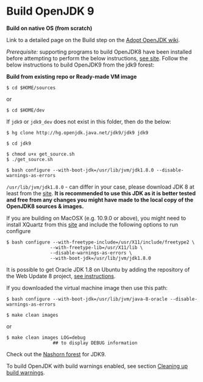 # Build OpenJDK 9

**Build on native OS (from scratch)**

Link to a detailed page on the Build step on the [Adopt OpenJDK wiki](https://java.net/projects/adoptopenjdk/pages/Build).

*Prerequisite:* supporting programs to build OpenJDK8 have been installed before attempting to perform the below instructions, [see site](https://java.net/projects/adoptopenjdk/pages/AdoptOpenJDKBuild). Follow the below instructions to build OpenJDK9 from the jdk9 forest:

**Build from existing repo or Ready-made VM image**

```
$ cd $HOME/sources
```
or
```
$ cd $HOME/dev
```

If ```jdk9``` or ```jdk9_dev``` does not exist in this folder, then do the below:

```
$ hg clone http://hg.openjdk.java.net/jdk9/jdk9 jdk9

$ cd jdk9

$ chmod u+x get_source.sh 
$ ./get_source.sh 
```

```
$ bash configure --with-boot-jdk=/usr/lib/jvm/jdk1.8.0 --disable-warnings-as-errors
```

`/usr/lib/jvm/jdk1.8.0` - can differ in your case, please download JDK 8 at least from the [site](http://www.oracle.com/technetwork/java/javase/downloads/jdk8-downloads-2133151.html). **It is recommended to use this JDK as it is better tested and free from any changes you might have made to the local copy of the OpenJDK8 sources & images.**

If you are building on MacOSX (e.g. 10.9.0 or above), you might need to install XQuartz from this [site](http://xquartz.macosforge.org/landing/) and include the following options to run configure

```
$ bash configure --with-freetype-include=/usr/X11/include/freetype2 \
                --with-freetype-lib=/usr/X11/lib \
                --disable-warnings-as-errors \             
                --with-boot-jdk=/usr/lib/jvm/jdk1.8.0
```

It is possible to get Oracle JDK 1.8 on Ubuntu by adding the repository of the Web Update 8 project, [see instructions](http://tecadmin.net/install-oracle-java-8-jdk-8-ubuntu-via-ppa/).

If you downloaded the virtual machine image then use this path:

```
$ bash configure --with-boot-jdk=/usr/lib/jvm/java-8-oracle --disable-warnings-as-errors
```

```
$ make clean images 
```

or 

```
$ make clean images LOG=debug     
                 ## to display DEBUG information 
```

Check out the [Nashorn forest](http://hg.openjdk.java.net/jdk9/jdk9/nashorn) for JDK9.

To build OpenJDK with build warnings enabled, see section [Cleaning up build warnings](../intermediate-steps/cleaning_up_build_warnings.md).
